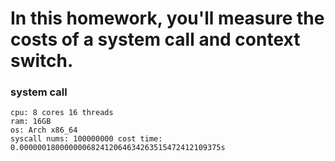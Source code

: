 # In this homework, you'll measure the costs of a system call and context switch.
### system call
```
cpu: 8 cores 16 threads
ram: 16GB
os: Arch x86_64
syscall nums: 100000000 cost time: 0.000000180000000682412064634263515472412109375s
```
